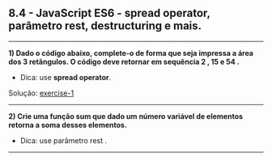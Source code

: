 ## 8.4 - JavaScript ES6 - spread operator, parâmetro rest, destructuring e mais.

<hr>

**1) Dado o código abaixo, complete-o de forma que seja impressa a área dos 3 retângulos. O código deve retornar em sequência 2 , 15 e 54 .**

- Dica: use **spread operator**.

Solução: [exercise-1](./exercise-1.js)

<hr>

**2) Crie uma função sum que dado um número variável de elementos retorna a soma desses elementos.**

- Dica: use parâmetro rest .

<hr>